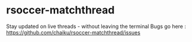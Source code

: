 # rsoccer-matchthread
Stay updated on live threads - without leaving the terminal
Bugs go here : https://github.com/chaiku/rsoccer-matchthread/issues

